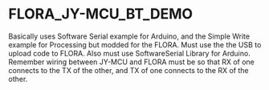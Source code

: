 # FLORA_JY-MCU_BT_DEMO

Basically uses Software Serial example for Arduino, and the Simple Write example for Processing but modded for the FLORA.
Must use the the USB to upload code to FLORA. 
Also must use SoftwareSerial Library for Arduino. 
Remember wiring between JY-MCU and FLORA must be so that RX of one connects to the TX of the other, and TX of one connects to the RX of the other. 

